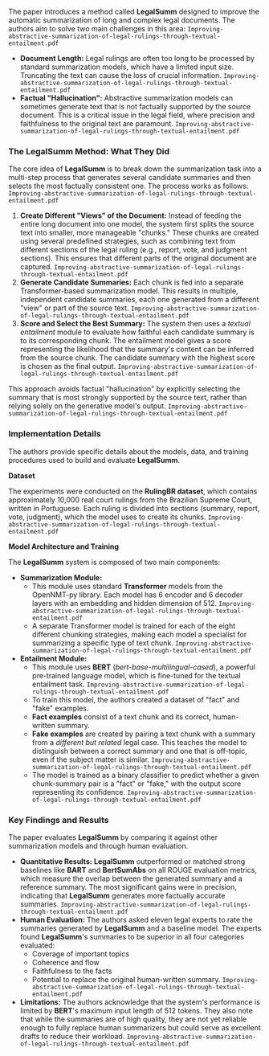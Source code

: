 The paper introduces a method called **LegalSumm** designed to improve the automatic summarization of long and complex legal documents. The authors aim to solve two main challenges in this area: `Improving-abstractive-summarization-of-legal-rulings-through-textual-entailment.pdf`

- **Document Length:** Legal rulings are often too long to be processed by standard summarization models, which have a limited input size. Truncating the text can cause the loss of crucial information. `Improving-abstractive-summarization-of-legal-rulings-through-textual-entailment.pdf`
- **Factual "Hallucination":** Abstractive summarization models can sometimes generate text that is not factually supported by the source document. This is a critical issue in the legal field, where precision and faithfulness to the original text are paramount. `Improving-abstractive-summarization-of-legal-rulings-through-textual-entailment.pdf`

### The LegalSumm Method: What They Did

The core idea of **LegalSumm** is to break down the summarization task into a multi-step process that generates several candidate summaries and then selects the most factually consistent one. The process works as follows: `Improving-abstractive-summarization-of-legal-rulings-through-textual-entailment.pdf`

1.  **Create Different "Views" of the Document:** Instead of feeding the entire long document into one model, the system first splits the source text into smaller, more manageable "chunks." These chunks are created using several predefined strategies, such as combining text from different sections of the legal ruling (e.g., report, vote, and judgment sections). This ensures that different parts of the original document are captured. `Improving-abstractive-summarization-of-legal-rulings-through-textual-entailment.pdf`
2.  **Generate Candidate Summaries:** Each chunk is fed into a separate Transformer-based summarization model. This results in multiple, independent candidate summaries, each one generated from a different "view" or part of the source text. `Improving-abstractive-summarization-of-legal-rulings-through-textual-entailment.pdf`
3.  **Score and Select the Best Summary:** The system then uses a _textual entailment_ module to evaluate how faithful each candidate summary is to its corresponding chunk. The entailment model gives a score representing the likelihood that the summary's content can be inferred from the source chunk. The candidate summary with the highest score is chosen as the final output. `Improving-abstractive-summarization-of-legal-rulings-through-textual-entailment.pdf`

This approach avoids factual "hallucination" by explicitly selecting the summary that is most strongly supported by the source text, rather than relying solely on the generative model's output. `Improving-abstractive-summarization-of-legal-rulings-through-textual-entailment.pdf`

### Implementation Details

The authors provide specific details about the models, data, and training procedures used to build and evaluate **LegalSumm**.

**Dataset**

The experiments were conducted on the **RulingBR dataset**, which contains approximately 10,000 real court rulings from the Brazilian Supreme Court, written in Portuguese. Each ruling is divided into sections (summary, report, vote, judgment), which the model uses to create its chunks. `Improving-abstractive-summarization-of-legal-rulings-through-textual-entailment.pdf`

**Model Architecture and Training**

The **LegalSumm** system is composed of two main components:

- **Summarization Module:**
  - This module uses standard **Transformer** models from the OpenNMT-py library. Each model has 6 encoder and 6 decoder layers with an embedding and hidden dimension of 512. `Improving-abstractive-summarization-of-legal-rulings-through-textual-entailment.pdf`
  - A separate Transformer model is trained for each of the eight different chunking strategies, making each model a specialist for summarizing a specific type of text chunk. `Improving-abstractive-summarization-of-legal-rulings-through-textual-entailment.pdf`
- **Entailment Module:**
  - This module uses **BERT** (_bert-base-multilingual-cased_), a powerful pre-trained language model, which is fine-tuned for the textual entailment task. `Improving-abstractive-summarization-of-legal-rulings-through-textual-entailment.pdf`
  - To train this model, the authors created a dataset of "fact" and "fake" examples.
  - **Fact examples** consist of a text chunk and its correct, human-written summary.
  - **Fake examples** are created by pairing a text chunk with a summary from a _different but related_ legal case. This teaches the model to distinguish between a correct summary and one that is off-topic, even if the subject matter is similar. `Improving-abstractive-summarization-of-legal-rulings-through-textual-entailment.pdf`
  - The model is trained as a binary classifier to predict whether a given chunk-summary pair is a "fact" or "fake," with the output score representing its confidence. `Improving-abstractive-summarization-of-legal-rulings-through-textual-entailment.pdf`

### Key Findings and Results

The paper evaluates **LegalSumm** by comparing it against other summarization models and through human evaluation.

- **Quantitative Results:** **LegalSumm** outperformed or matched strong baselines like **BART** and **BertSumAbs** on all ROUGE evaluation metrics, which measure the overlap between the generated summary and a reference summary. The most significant gains were in precision, indicating that **LegalSumm** generates more factually accurate summaries. `Improving-abstractive-summarization-of-legal-rulings-through-textual-entailment.pdf`
- **Human Evaluation:** The authors asked eleven legal experts to rate the summaries generated by **LegalSumm** and a baseline model. The experts found **LegalSumm**'s summaries to be superior in all four categories evaluated:
  - Coverage of important topics
  - Coherence and flow
  - Faithfulness to the facts
  - Potential to replace the original human-written summary. `Improving-abstractive-summarization-of-legal-rulings-through-textual-entailment.pdf`
- **Limitations:** The authors acknowledge that the system's performance is limited by **BERT**'s maximum input length of 512 tokens. They also note that while the summaries are of high quality, they are not yet reliable enough to fully replace human summarizers but could serve as excellent drafts to reduce their workload. `Improving-abstractive-summarization-of-legal-rulings-through-textual-entailment.pdf`
